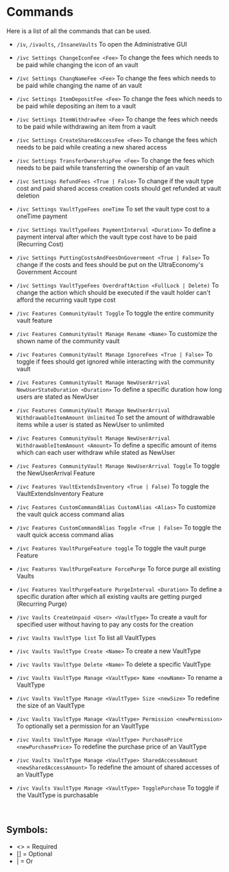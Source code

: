 # Commands
Here is a list of all the commands that can be used.
<br>

* `/iv`, `/ivaults`, `/InsaneVaults` 
  To open the Administrative GUI
* `/ivc Settings ChangeIconFee <Fee>`
  To change the fees which needs to be paid while changing the icon of an vault
* `/ivc Settings ChangNameFee <Fee>`
  To change the fees which needs to be paid while changing the name of an vault
* `/ivc Settings ItemDepositFee <Fee>`
  To change the fees which needs to be paid while depositing an item to a vault
* `/ivc Settings ItemWithdrawFee <Fee>`
   To change the fees which needs to be paid while withdrawing an item from a vault
* `/ivc Settings CreateSharedAccessFee <Fee>`
   To change the fees which needs to be paid while creating a new shared access
* `/ivc Settings TransferOwnershipFee <Fee>`
  To change the fees which needs to be paid while transferring the ownership of an vault
* `/ivc Settings RefundFees <True | False>`
  To change if the vault type cost and paid shared access creation costs should get refunded at vault deletion
* `/ivc Settings VaultTypeFees oneTime`
  To set the vault type cost to a oneTime payment
* `/ivc Settings VaultTypeFees PaymentInterval <Duration>`
  To define a payment interval after which the vault type cost have to be paid (Recurring Cost)
* `/ivc Settings PuttingCostsAndFeesOnGovernment <True | False>`
  To change if the costs and fees should be put on the UltraEconomy's Government Account
* `/ivc Settings VaultTypeFees OverdraftAction <FullLock | Delete)`
  To change the action which should be executed if the vault holder can't afford the recurring vault type cost
  <br>
  
* `/ivc Features CommunityVault Toggle`
  To toggle the entire community vault feature
* `/ivc Features CommunityVault Manage Rename <Name>`
  To customize the shown name of the community vault
* `/ivc Features CommunityVault Manage IgnoreFees <True | False>`
  To toggle if fees should get ignored while interacting with the community vault
* `/ivc Features CommunityVault Manage NewUserArrival NewUserStateDuration <Duration>`
  To define a specific duration how long users are stated as NewUser
* `/ivc Features CommunityVault Manage NewUserArrival WithdrawableItemAmount Unlimited`
  To set the amount of withdrawable items while a user is stated as NewUser to unlimited
* `/ivc Features CommunityVault Manage NewUserArrival WithdrawableItemAmount <Amount>`
  To define a specific amount of items which can each user withdraw while stated as NewUser
* `/ivc Features CommunityVault Manage NewUserArrival Toggle`
  To toggle the NewUserArrival Feature
* `/ivc Features VaultExtendsInventory <True | False)`
  To toggle the VaultExtendsInventory Feature
* `/ivc Features CustomCommandAlias CustomAlias <Alias>`
  To customize the vault quick access command alias
* `/ivc Features CustomCommandAlias Toggle <True | False>`
  To toggle the vault quick access command alias
* `/ivc Features VaultPurgeFeature toggle`
  To toggle the vault purge Feature
* `/ivc Features VaultPurgeFeature ForcePurge`
  To force purge all existing Vaults
* `/ivc Features VaultPurgeFeature PurgeInterval <Duration>`
  To define a specific duration after which all existing vaults are getting purged (Recurring Purge)
  <br>

* `/ivc Vaults CreateUnpaid <User> <VaultType>`
  To create a vault for specified user without having to pay any costs for the creation
* `/ivc Vaults VaultType list`
  To list all VaultTypes
* `/ivc Vaults VaultType Create <Name>`
  To create a new VaultType
* `/ivc Vaults VaultType Delete <Name>`
  To delete a specific VaultType
* `/ivc Vaults VaultType Manage <VaultType> Name <newName>`
  To rename a VaultType
* `/ivc Vaults VaultType Manage <VaultType> Size <newSize>`
  To redefine the size of an VaultType
* `/ivc Vaults VaultType Manage <VaultType> Permission <newPermission>`
  To optionally set a permission for an VaultType 
* `/ivc Vaults VaultType Manage <VaultType> PurchasePrice <newPurchasePrice>`
  To redefine the purchase price of an VaultType
* `/ivc Vaults VaultType Manage <VaultType> SharedAccessAmount <newSharedAccessAmount>`
  To redefine the amount of shared accesses of an VaultType
* `/ivc Vaults VaultType Manage <VaultType> TogglePurchase`
  To toggle if the VaultType is purchasable
<br>

## Symbols:
- <> = Required
- [] = Optional
- | = Or
